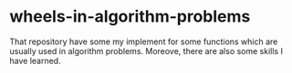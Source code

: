 # wheels-in-algorithm-problems
That repository have some my implement for some functions which are usually used in algorithm problems. Moreove, there are also some skills I have learned.
